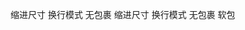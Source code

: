 缩进尺寸
换行模式
无包裹
缩进尺寸
换行模式
无包裹
软包

<!---
wjy080619/wjy080619是一个特殊的存储库，我的README.md（我的）
您可以单击预览链接查看更改。
--->

